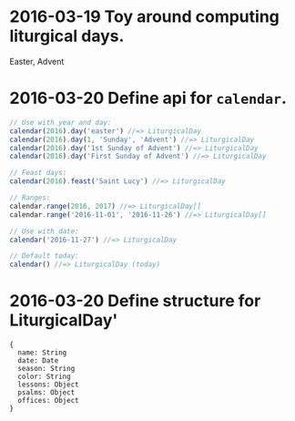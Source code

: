 # 2016-03-19 Toy around computing liturgical days.

Easter, Advent

# 2016-03-20 Define api for `calendar`.

```js
// Use with year and day:
calendar(2016).day('easter') //=> LiturgicalDay
calendar(2016).day(1, 'Sunday', 'Advent') //=> LiturgicalDay
calendar(2016).day('1st Sunday of Advent') //=> LiturgicalDay
calendar(2016).day('First Sunday of Advent') //=> LiturgicalDay

// Feast days:
calendar(2016).feast('Saint Lucy') //=> LiturgicalDay

// Ranges:
calendar.range(2016, 2017) //=> LiturgicalDay[]
calendar.range('2016-11-01', '2016-11-26') //=> LiturgicalDay[]

// Use with date:
calendar('2016-11-27') //=> LiturgicalDay

// Default today:
calendar() //=> LiturgicalDay (today)
```

# 2016-03-20 Define structure for LiturgicalDay'
```
{
  name: String
  date: Date
  season: String
  color: String
  lessons: Object
  psalms: Object
  offices: Object
}
```
